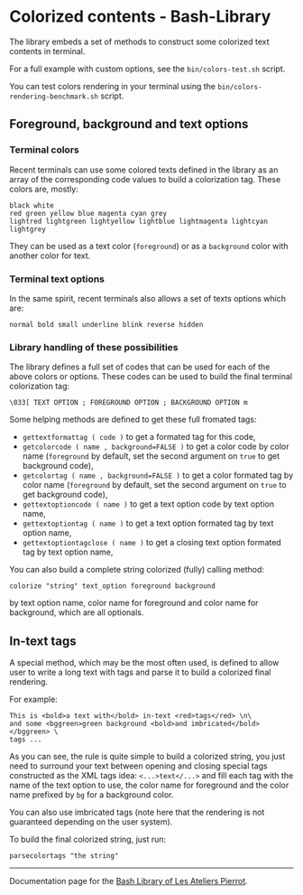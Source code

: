 Colorized contents - Bash-Library
=================================

The library embeds a set of methods to construct some colorized text contents in terminal.

For a full example with custom options, see the `bin/colors-test.sh` script.

You can test colors rendering in your terminal using the `bin/colors-rendering-benchmark.sh` script.


## Foreground, background and text options

### Terminal colors

Recent terminals can use some colored texts defined in the library as an array of the corresponding
code values to build a colorization tag. These colors are, mostly:

    black white
    red green yellow blue magenta cyan grey
    lightred lightgreen lightyellow lightblue lightmagenta lightcyan lightgrey

They can be used as a text color (`foreground`) or as a `background` color with another color
for text.

### Terminal text options

In the same spirit, recent terminals also allows a set of texts options which are:

    normal bold small underline blink reverse hidden

### Library handling of these possibilities

The library defines a full set of codes that can be used for each of the above colors or
options. These codes can be used to build the final terminal colorization tag:

    \033[ TEXT OPTION ; FOREGROUND OPTION ; BACKGROUND OPTION m

Some helping methods are defined to get these full fromated tags:

-    `gettextformattag ( code )` to get a formated tag for this code,
-    `getcolorcode ( name , background=FALSE )` to get a color code by color name (`foreground`
     by default, set the second argument on `true` to get background code),
-    `getcolortag ( name , background=FALSE )` to get a color formated tag by color name (`foreground`
     by default, set the second argument on `true` to get background code),
-    `gettextoptioncode ( name )` to get a text option code by text option name,
-    `gettextoptiontag ( name )` to get a text option formated tag by text option name,
-    `gettextoptiontagclose ( name )` to get a closing text option formated tag by text option name,

You can also build a complete string colorized (fully) calling method:

    colorize "string" text_option foreground background

by text option name, color name for foreground and color name for background, which are all
optionals.


## In-text tags

A special method, which may be the most often used, is defined to allow user to write a long
text with tags and parse it to build a colorized final rendering.

For example:

    This is <bold>a text with</bold> in-text <red>tags</red> \n\
    and some <bggreen>green background <bold>and imbricated</bold></bggreen> \
    tags ...

As you can see, the rule is quite simple to build a colorized string, you just need to surround
your text between opening and closing special tags constructed as the XML tags idea: `<...>text</...>`
and fill each tag with the name of the text option to use, the color name for foreground and
the color name prefixed by `bg` for a background color.

You can also use imbricated tags (note here that the rendering is not guaranteed depending
on the user system).

To build the final colorized string, just run:

    parsecolortags "the string"


--------------

Documentation page for the [Bash Library of Les Ateliers Pierrot](https://github.com/atelierspierrot/bash-library).
